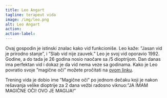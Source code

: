 ```yaml
---
title: Leo Angart
tagline: terapeut vida
image: /img/leo.png
alt: Leo Angart
action:
action-label:
---
```

Ovaj gospodin je istinski znalac kako vid funkcioniše. Leo kaže: ”Jasan vid je prirodno stanje”, i ”Slab vid nije zauvek.” Leo je svoj vid oporavio 1992. Godine, a do tada je 26 godina nosio naočare sa /5 dioptrijom. Dan danas ima perfektan vid i dokaz je da vid nema veze sa godinama. Kako je Leo povratio svoje ”magične oči” možete pročitati na <a href="https://www.treningvida.com/leo-angart" target="_blank">ovom linku</a>.

Trening vida je dobio ime ”Magične oči” po jednom dečaku koji je nakon rešavanja velike dioptrije za 2 dana vežbi radosno viknuo:”JA IMAM MAGIČNE OČI! OVO JE MAGIJA!”

